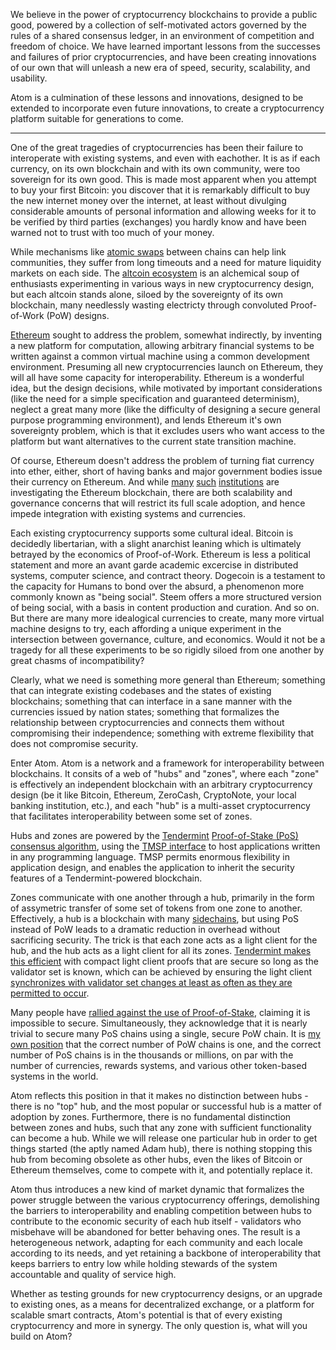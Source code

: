We believe in the power of cryptocurrency blockchains to provide a public good,
powered by a collection of self-motivated actors governed by the rules of a
shared consensus ledger, in an environment of competition and freedom of choice.
We have learned important lessons from the successes and failures of prior
cryptocurrencies,  and have been creating innovations of our own that will
unleash a new era of speed, security, scalability, and usability.

Atom is a culmination of these lessons and innovations, designed to be
extended to incorporate even future innovations, to create a cryptocurrency
platform suitable for generations to come.

<hr />

One of the great tragedies of cryptocurrencies has been their failure to
interoperate with existing systems, and even with eachother.  It is as if each
currency, on its own blockchain and with its own community, were too sovereign
for its own good.  This is made most apparent when you attempt to buy your first
Bitcoin: you discover that it is remarkably difficult to buy the new internet
money over the internet, at least without divulging considerable amounts of
personal information and allowing weeks for it to be verified by third parties
(exchanges) you hardly know and have been warned not to trust with too much of
your money.	

While mechanisms like [atomic
swaps](https://en.bitcoin.it/wiki/Atomic_cross-chain_trading) between chains can
help link communities, they suffer from long timeouts and a need for mature
liquidity markets on each side.  The [altcoin
ecosystem](https://coinmarketcap.com/) is an alchemical soup of enthusiasts
experimenting in various ways in new cryptocurrency design, but each altcoin
stands alone, siloed by the sovereignty of its own blockchain, many needlessly
wasting electricty through convoluted Proof-of-Work (PoW) designs.

[Ethereum](https://ethereum.org/) sought to address the problem, somewhat
indirectly, by inventing a new platform for computation, allowing arbitrary
financial systems to be written against a common virtual machine using a common
development environment.  Presuming all new cryptocurrencies launch on Ethereum,
they will all have some capacity for interoperability.  Ethereum is a wonderful
idea, but the design decisions, while motivated by important considerations
(like the need for a simple specification and guaranteed determinism), neglect a
great many more (like the difficulty of designing a secure general purpose
programming environment), and lends Ethereum it's own sovereignty problem, which
is that it excludes users who want access to the platform but want alternatives
to the current state transition machine.

Of course, Ethereum doesn't address the problem of turning fiat currency into
ether, either, short of having banks and major government bodies issue their
currency on Ethereum.  And while
[many](http://www.coindesk.com/south-africa-diy-ethereum-blockchain-tests/)
[such](http://www.coindesk.com/south-africa-diy-ethereum-blockchain-tests/)
[institutions](http://www.coindesk.com/fidor-ethereum-core-banking/) are
investigating the Ethereum blockchain, there are both scalability and governance
concerns that will restrict its full scale adoption, and hence impede
integration with existing systems and currencies.

Each existing cryptocurrency supports some cultural ideal.  Bitcoin is decidedly
libertarian, with a slight anarchist leaning which is ultimately betrayed by the
economics of Proof-of-Work.  Ethereum is less a political statement and more an
avant garde academic excercise in distributed systems, computer science, and
contract theory.  Dogecoin is a testament to the capacity for Humans to bond
over the absurd, a phenomenon more commonly known as "being social".  Steem
offers a more structured version of being social, with a basis in content
production and curation.  And so on. But there are many more idealogical
currencies to create, many more virtual machine designs to try, each affording a
unique experiment in the intersection between governance, culture, and
economics.  Would it not be a tragedy for all these experiments to be so rigidly
siloed from one another by great chasms of incompatibility?

Clearly, what we need is something more general than Ethereum; something that
can integrate existing codebases and the states of existing blockchains;
something that can interface in a sane manner with the currencies issued by
nation states; something that formalizes the relationship between
cryptocurrencies and connects them without compromising their independence;
something with extreme flexibility that does not compromise security.

Enter Atom. Atom is a network and a framework for interoperability between
blockchains.  It consits of a web of "hubs" and "zones", where each "zone" is
effectively an independent blockchain with an arbitrary cryptocurrency design
(be it like Bitcoin, Ethereum, ZeroCash, CryptoNote, your local banking
institution, etc.), and each "hub" is a multi-asset cryptocurrency that
facilitates interoperability between some set of zones.

Hubs and zones are powered by the [Tendermint](http://tendermint.com/)
[Proof-of-Stake (PoS) consensus
algorithm](https://github.com/tendermint/tendermint/wiki/Byzantine-Consensus-Algorithm),
using the [TMSP
interface](http://tendermint.com/blog/tendermint-socket-protocol/) to host
applications written in any programming language.  TMSP permits enormous
flexibility in application design, and enables the application to inherit the
security features of a Tendermint-powered blockchain.

Zones communicate with one another through a hub, primarily in the form of
assymetric transfer of some set of tokens from one zone to another.
Effectively, a hub is a blockchain with many
[sidechains](https://blockstream.com/sidechains.pdf), but using PoS instead of
PoW leads to a dramatic reduction in overhead without sacrificing security.  The
trick is that each zone acts as a light client for the hub, and the hub acts as
a light client for all its zones.  [Tendermint makes this
efficient](https://github.com/tendermint/tendermint/wiki/Light-Client-Protocol)
with compact light client proofs that are secure so long as the validator set is
known, which can be achieved by ensuring the light client [synchronizes with
validator set changes at least as often as they are permitted to
occur](https://blog.ethereum.org/2014/11/25/proof-stake-learned-love-weak-subjectivity/).

Many people have [rallied against the use of
Proof-of-Stake](https://download.wpsoftware.net/bitcoin/pos.pdf), claiming it is
impossible to secure.  Simultaneously, they acknowledge that it is nearly
trivial to secure many PoS chains using a single, secure PoW chain.  It is [my
own position](https://twitter.com/buchmanster/status/738550345597648896) that
the correct number of PoW chains is one, and the correct number of PoS chains is
in the thousands or millions, on par with the number of currencies, rewards
systems, and various other token-based systems in the world.

Atom reflects this position in that it makes no distinction between hubs - there
is no "top" hub, and the most popular or successful hub is a matter of adoption
by zones.  Furthermore, there is no fundamental distinction between zones and
hubs, such that any zone with sufficient functionality can become a hub.  While
we will release one particular hub in order to get things started (the aptly
named Adam hub), there is nothing stopping this hub from becoming obsolete as
other hubs, even the likes of Bitcoin or Ethereum themselves, come to compete
with it, and potentially replace it.

Atom thus introduces a new kind of market dynamic that formalizes the power
struggle between the various cryptocurrency offerings, demolishing the barriers
to interoperability and enabling competition between hubs to contribute to the
economic security of each hub itself - validators who misbehave will be
abandoned for better behaving ones.  The result is a heterogeneous network,
adapting for each community and each locale according to its needs, and yet
retaining a backbone of interoperability that keeps barriers to entry low while
holding stewards of the system accountable and quality of service high.

Whether as testing grounds for new cryptocurrency designs, or an upgrade to
existing ones, as a means for decentralized exchange, or a platform for scalable
smart contracts, Atom's potential is that of every existing cryptocurrency and
more in synergy.  The only question is, what will you build on Atom?
